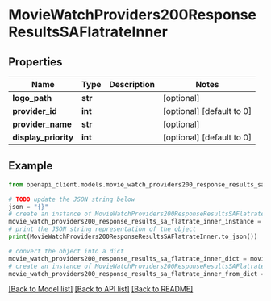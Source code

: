 # MovieWatchProviders200ResponseResultsSAFlatrateInner


## Properties

Name | Type | Description | Notes
------------ | ------------- | ------------- | -------------
**logo_path** | **str** |  | [optional] 
**provider_id** | **int** |  | [optional] [default to 0]
**provider_name** | **str** |  | [optional] 
**display_priority** | **int** |  | [optional] [default to 0]

## Example

```python
from openapi_client.models.movie_watch_providers200_response_results_sa_flatrate_inner import MovieWatchProviders200ResponseResultsSAFlatrateInner

# TODO update the JSON string below
json = "{}"
# create an instance of MovieWatchProviders200ResponseResultsSAFlatrateInner from a JSON string
movie_watch_providers200_response_results_sa_flatrate_inner_instance = MovieWatchProviders200ResponseResultsSAFlatrateInner.from_json(json)
# print the JSON string representation of the object
print(MovieWatchProviders200ResponseResultsSAFlatrateInner.to_json())

# convert the object into a dict
movie_watch_providers200_response_results_sa_flatrate_inner_dict = movie_watch_providers200_response_results_sa_flatrate_inner_instance.to_dict()
# create an instance of MovieWatchProviders200ResponseResultsSAFlatrateInner from a dict
movie_watch_providers200_response_results_sa_flatrate_inner_from_dict = MovieWatchProviders200ResponseResultsSAFlatrateInner.from_dict(movie_watch_providers200_response_results_sa_flatrate_inner_dict)
```
[[Back to Model list]](../README.md#documentation-for-models) [[Back to API list]](../README.md#documentation-for-api-endpoints) [[Back to README]](../README.md)


